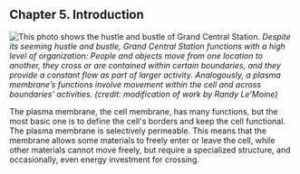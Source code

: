 ##  Chapter 5. Introduction 

![This photo shows the hustle and bustle of Grand Central Station.][1] _Despite its seeming hustle and bustle, Grand Central Station functions with a high level of organization: People and objects move from one location to another, they cross or are contained within certain boundaries, and they provide a constant flow as part of larger activity. Analogously, a plasma membrane’s functions involve movement within the cell and across boundaries' activities. (credit: modification of work by Randy Le’Moine)_

The plasma membrane, the cell membrane, has many functions, but the most basic one is to define the cell's borders and keep the cell functional. The plasma membrane is selectively permeable. This means that the membrane allows some materials to freely enter or leave the cell, while other materials cannot move freely, but require a specialized structure, and occasionally, even energy investment for crossing.

   [1]: https://cnx.org/resources/c33d01251b06d2f8e2beed647f35321a6f2915a9/Figure_05_00_00.jpg

